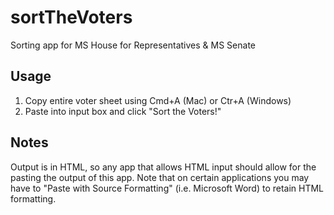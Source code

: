 # sortTheVoters
Sorting app for MS House for Representatives &amp; MS Senate

## Usage
1. Copy entire voter sheet using Cmd+A (Mac) or Ctr+A (Windows)
2. Paste into input box and click "Sort the Voters!"

## Notes
Output is in HTML, so any app that allows HTML input should allow for the pasting the output of this app. Note that on certain applications you may have to "Paste with Source Formatting" (i.e. Microsoft Word) to retain HTML formatting.
